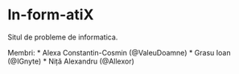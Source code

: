 # In-form-atiX

Situl de probleme de informatica.

Membri:
	* Alexa Constantin-Cosmin (@ValeuDoamne)
	* Grasu Ioan (@IGnyte)
	* Niță Alexandru (@Allexor)
